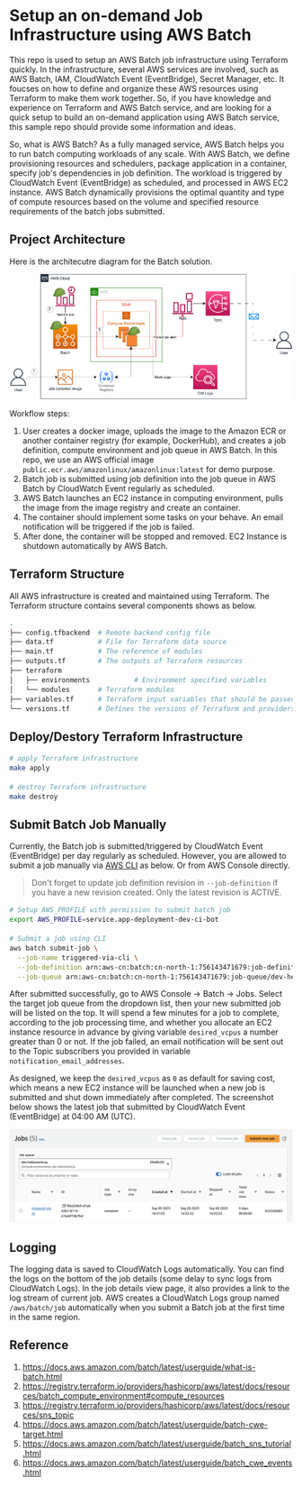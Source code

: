 # Setup an on-demand Job Infrastructure using AWS Batch
This repo is used to setup an AWS Batch job infrastructure using Terraform quickly. In the infrastructure, several AWS services are involved, such as AWS Batch, IAM, CloudWatch Event (EventBridge), Secret Manager, etc. It foucses on how to define and organize these AWS resources using Terraform to make them work together.
So, if you have knowledge and experience on Terraform and AWS Batch service, and are looking for a quick setup to build an on-demand application using AWS Batch service, this sample repo should provide some information and ideas. 

So, what is AWS Batch? As a fully managed service, AWS Batch helps you to run batch computing workloads of any scale. With AWS Batch, we define provisioning resources and schedulers, package application in a container, specify job's dependencies in job definition. The workload is triggered by CloudWatch Event (EventBridge) as scheduled, and processed in AWS EC2 instance. AWS Batch dynamically provisions the optimal quantity and type of compute resources based on the volume and specified resource requirements of the batch jobs submitted.

## Project Architecture
Here is the architecutre diagram for the Batch solution.

![Architecture Diagram](./images/batch-arch.png)

Workflow steps:
1. User creates a docker image, uploads the image to the Amazon ECR or another container registry (for example, DockerHub), and creates a job definition, compute environment and job queue in AWS Batch. In this repo, we use an AWS official image `public.ecr.aws/amazonlinux/amazonlinux:latest` for demo purpose.
2. Batch job is submitted using job definition into the job queue in AWS Batch by CloudWatch Event regularly as scheduled.
3. AWS Batch launches an EC2 instance in computing environment, pulls the image from the image registry and create an container.
4. The container should implement some tasks on your behave. An email notification will be triggered if the job is failed.
5. After done, the container will be stopped and removed. EC2 Instance is shutdown automatically by AWS Batch. 

## Terraform Structure
All AWS infrastructure is created and maintained using Terraform. The Terraform structure contains several components shows as below.

```bash
.
├── config.tfbackend  # Remote backend config file
├── data.tf           # File for Terraform data source 
├── main.tf           # The reference of modules
├── outputs.tf        # The outputs of Terraform resources
├── terraform         
│   ├── environments           # Environment specified variables
│   └── modules       # Terraform modules
├── variables.tf      # Terraform input variables that should be passed to the arch module
└── versions.tf       # Defines the versions of Terraform and providers
```

## Deploy/Destory Terraform Infrastructure
```bash
# apply Terraform infrastructure
make apply

# destroy Terraform infrastructure
make destroy
```

## Submit Batch Job Manually
Currently, the Batch job is submitted/triggered by CloudWatch Event (EventBridge) per day regularly as scheduled. However, you are allowed to submit a job manually via [AWS CLI](https://docs.aws.amazon.com/cli/latest/reference/batch/submit-job.html) as below. Or from AWS Console directly.

> Don't forget to update job definition revision in `--job-definition` if you have a new revision created. Only the latest revision is ACTIVE.

```bash
# Setup AWS_PROFILE with permission to submit batch job
export AWS_PROFILE=service.app-deployment-dev-ci-bot

# Submit a job using CLI
aws batch submit-job \
  --job-name triggered-via-cli \
  --job-definition arn:aws-cn:batch:cn-north-1:756143471679:job-definition/dev-helloworld-jd:4 \
  --job-queue arn:aws-cn:batch:cn-north-1:756143471679:job-queue/dev-helloworld-jq
```
After submitted successfully, go to AWS Console -> Batch -> Jobs. Select the target job queue from the dropdown list, then your new submitted job will be listed on the top. It will spend a few minutes for a job to complete, according to the job processing time, and whether you allocate an EC2 instance resource in advance by giving variable `desired_vcpus` a number greater than 0 or not. If the job failed, an email notification will be sent out to the Topic subscribers you provided in variable `notification_email_addresses`.

As designed, we keep the `desired_vcpus` as `0` as default for saving cost, which means a new EC2 instance will be launched when a new job is submitted and shut down immediately after completed. The screenshot below shows the latest job that submitted by CloudWatch Event (EventBridge) at 04:00 AM (UTC).

![Job Overview](./images/batch-job.png)

## Logging
The logging data is saved to CloudWatch Logs automatically. You can find the logs on the bottom of the job details (some delay to sync logs from CloudWatch Logs). In the job details view page, it also provides a link to the log stream of current job. AWS creates a CloudWatch Logs group named `/aws/batch/job` automatically when you submit a Batch job at the first time in the same region.

## Reference
1. https://docs.aws.amazon.com/batch/latest/userguide/what-is-batch.html
2. https://registry.terraform.io/providers/hashicorp/aws/latest/docs/resources/batch_compute_environment#compute_resources
3. https://registry.terraform.io/providers/hashicorp/aws/latest/docs/resources/sns_topic
4. https://docs.aws.amazon.com/batch/latest/userguide/batch-cwe-target.html
5. https://docs.aws.amazon.com/batch/latest/userguide/batch_sns_tutorial.html
6. https://docs.aws.amazon.com/batch/latest/userguide/batch_cwe_events.html